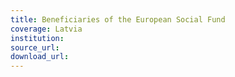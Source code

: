 ```yaml
---
title: Beneficiaries of the European Social Fund
coverage: Latvia
institution: 
source_url: 
download_url: 
---
```


